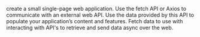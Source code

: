 create a small single-page web application. 
Use the fetch API or Axios to communicate with an external web API. Use the data provided by this API to populate your application’s content and features.
Fetch data to use with interacting with API's to retrieve and send data async over the web.